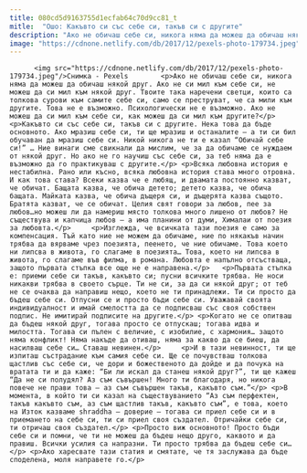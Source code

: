 ```yaml
---
title: 080cd5d9163755d1ecfab64c70d9cc81_t
mitle:  "Ошо: Какъвто си със себе си, такъв си с другите"
description: "Ако не обичаш себе си, никога няма да можеш да обичаш някой друг. Ако не си мил към себе си, не можеш да си мил към някой друг. Твоите така наречени светци, които са толкова сурови към самите себе си, само се преструват, че са мили към другите. Това не е възможно. Психологически не е …"
image: "https://cdnone.netlify.com/db/2017/12/pexels-photo-179734.jpeg"
---
```


          <img src="https://cdnone.netlify.com/db/2017/12/pexels-photo-179734.jpeg"/>Снимка - Pexels        <p>Ако не обичаш себе си, никога няма да можеш да обичаш някой друг. Ако не си мил към себе си, не можеш да си мил към някой друг. Твоите така наречени светци, които са толкова сурови към самите себе си, само се преструват, че са мили към другите. Това не е възможно. Психологически не е възможно. Ако не можеш да си мил към себе си, как можеш да си мил към другите?</p> <p>Какъвто си със себе си, такъв си с другите. Нека това да бъде основното. Ако мразиш себе си, ти ще мразиш и останалите – а ти си бил обучаван да мразиш себе си. Никой никога не ти е казал “Обичай себе си!” … Ние винаги сме свикнали да мислим, че за да обичаме се нуждаем от някой друг. Но ако не го научиш със себе си, за теб няма да е възможно да го практикуваш с другите.</p> <p>Всяка любовна история е нестабилна. Рано или късно, всяка любовна история става много отровна. И как това става? Всеки казва че е любящ, и двамата постоянно казват, че обичат. Бащата казва, че обича детето; детето казва, че обича бащата. Майката казва, че обича дъщеря си, и дъщерята казва същото. Братята казват, че се обичат. Целия свят говори за любов, пее за любов…но можеш ли да намериш място толкова много лишено от любов? Не съществува и капчица любов – а има планини от думи, Хималаи от поезия за любовта.</p>     <p>Изглежда, че всичката тази поезия е само за компенсация. Тъй като ние не можем да обичаме, ние по някакъв начин трябва да вярваме чрез поезията, пеенето, че ние обичаме. Това което ни липсва в живота, го слагаме в поезията… Това, което ни липсва в живота, го слагаме във филма, в романа. Любовта е напълно отсъстваща, защото първата стъпка все още не е направена.</p>   <p>Първата стъпка е: приеми себе си такъв, какъвто си; пусни всичките трябва. Не носи никакви трябва в своето сърце. Ти не си, за да си някой друг; от теб не се очаква да направиш нещо, което не ти принадлежи. Ти си просто да бъдеш себе си. Отпусни се и просто бъди себе си. Уважавай своята индивидуалност и имай смелостта да се подписваш със своя собствен подпис. Не имитирай подписите на другите.</p> <p>Когато не се опитваш да бъдеш някой друг, тогава просто се отпускаш; тогава идва и милостта. Тогава си пълен с величие, с изобилие, с хармония… защото няма конфликт! Няма накъде да отиваш, няма за какво да се биеш, да насилваш себе си… Ставаш невинен.</p>     <p>И в тази невинност, ти ще изпиташ състрадание към самия себе си. Ще се почувстваш толкова щастлив със себе си, че дори и божественото да дойде и да почука на вратата ти и да каже: “Би ли искал да станеш някой друг?”, ти ще кажеш “Да не си полудял? Аз съм съвършен! Много ти благодаря, но никога повече не прави това – аз съм съвършен такъв, какъвто съм.”</p> <p>В момента, в който ти си казал на съществуванието “Аз съм перфектен, такъв какъвто съм, аз съм щастлив такъв, какъвто съм”, е това, което на Изток казваме shraddha – доверие – тогава си приел себе си и в приемането на себе си, ти си приел своя създател. Отричайки себе си, ти отричаш своя създател.</p> <p>Просто виж основното! Просто бъди себе си и помни, че ти не можеш да бъдеш нещо друго, каквото и да правиш. Всички усилия са напразни. Ти просто трябва да бъдеш себе си…</p> <p>Ако харесвате тази статия и смятате, че тя заслужава да бъде споделена, моля направете го.</p>        